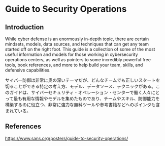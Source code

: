 # Guide to Security Operations

## Introduction

While cyber defense is an enormously in-depth topic, there are certain mindsets, models, data sources, and techniques that can get any team started off on the right foot. This guide is a collection of some of the most useful information and models for those working in cybersecurity operations centers, as well as pointers to some incredibly powerful free tools, book references, and more to help build your team, skills, and defensive capabilities.

サイバー防御は非常に奥の深いテーマだが、どんなチームでも正しいスタートを切ることができる特定の考え方、モデル、データソース、テクニックがある。このガイドは、サイバーセキュリティ・オペレーション・センターで働く人々にとって最も有用な情報やモデルを集めたものであり、チームやスキル、防御能力を構築するのに役立つ、非常に強力な無料ツールや参考書籍などへのポインタも含まれている。

## References

https://www.sans.org/posters/guide-to-security-operations/
